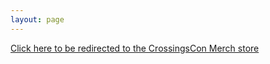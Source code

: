 ```yaml
---
layout: page
---
```


<a href="https://store.crossingscon.org" target="_blank">Click here to be redirected to the CrossingsCon Merch store</a>
